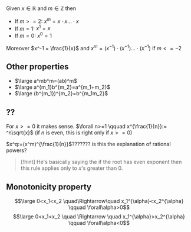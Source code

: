 Given $x\in \mathbb{R}$ and $m\in \mathbb{Z}$ then 
- If $m>=2$: $x^m=x\cdot x\dots \cdot x$
- If $m=1$: $x^1=x$
- If $m=0$: $x^0 = 1$

Moreover $x^-1 = \frac{1}{x}$
and $x^m = (x^{-1})\cdot (x^{-1})\dots\cdot(x^{-1})$ if $m<=-2$

## Other properties

- $\large a^mb^m=(ab)^m$
- $\large a^{m_1}b^{m_2}=a^{m_1+m_2}$ 
- $\large (b^{m_1})^{m_2}=b^{m_1m_2}$

## ??

For $x>=0$ it makes sense.
$\forall n>=1 \qquad x^{\frac{1}{n}}:= ^n\sqrt{x}$  (if $n$ is even, this is right only if $x>=0$)

$x^q:=(x^m)^{\frac{1}{n}}$??????? is this the explanation of rational powers?

> [!hint]
> He's basically saying the if the root has even exponent then this rule applies only to $x$'s greater than 0.


## Monotonicity property

$$\large 0<x_1<x_2 \quad\Rightarrow\quad x_1^{\alpha}<x_2^{\alpha} \qquad \forall\alpha>0$$
$$\large 0<x_1<x_2 \quad \Rightarrow \quad x_1^{\alpha}>x_2^{\alpha} \qquad \forall\alpha<0$$
